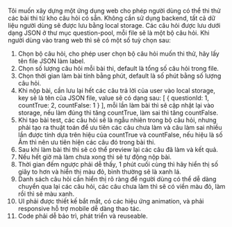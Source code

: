 Tôi muốn xây dựng một ứng dụng web cho phép người dùng có thể thi thử các bài thi từ kho câu hỏi có sẵn.
Không cần sử dụng backend, tất cả dữ liệu người dùng sẽ được lưu bằng local storage.
Các câu hỏi được lưu dưới dạng JSON ở thư mục question-pool, mỗi file sẽ là một bộ câu hỏi.
Khi người dùng vào trang web thì sẽ có một số tuỳ chọn sau:
1. Chọn bộ câu hỏi, cho phép user chọn bộ câu hỏi muốn thi thử, hãy lấy tên file JSON làm label.
2. Chọn số lượng câu hỏi mỗi bài thi, default là tổng số câu hỏi trong file.
3. Chọn thời gian làm bài tính bằng phút, default là số phút bằng số lượng câu hỏi.
4. Khi nộp bài, cần lưu lại hết các câu trả lời của user vào local storage, key sẽ là tên của JSON file, value sẽ có dạng sau: [
    {
        questionId: 1,
        countTrue: 2,
        countFalse: 1
    }
], mỗi lần làm bài thì sẽ cập nhật lại vào storage, nếu làm đúng thì tăng countTrue, làm sai thì tăng countFalse.
5. Khi tạo bài test, các câu hỏi sẽ là ngẫu nhiên trong bộ câu hỏi, nhưng phải tạo ra thuật toán để ưu tiên các câu chưa làm và câu làm sai nhiều lần được tính dựa trên hiệu của countTrue và countFalse, nếu hiệu là số Âm thì nên ưu tiên hiện các câu đó trong bài thi.
6. Sau khi làm bài thi thì sẽ có thể preview lại các câu đã làm và kết quả.
7. Nếu hết giờ mà làm chưa xong thì sẽ tự động nộp bài.
8. Thời gian đếm ngược phải dễ thấy, 1 phút cuối cùng thì hãy hiển thị số giây to hơn và hiển thị màu đỏ, bình thường sẽ là xanh lá.
9. Danh sách câu hỏi cần hiển thị rõ ràng để người dùng có thể dễ dàng chuyển qua lại các câu hỏi, các câu chưa làm thì sẽ có viền màu đỏ, làm rồi thì sẽ màu xanh. 
10. UI phải được thiết kế bắt mắt, có các hiệu ứng animation, và phải responsive hỗ trợ mobile dễ dàng thao tác.
11. Code phải dễ bảo trì, phát triển và reuseable.

